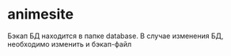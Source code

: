 # animesite
 
Бэкап БД находится в папке database. В случае изменения БД, необходимо изменить и бэкап-файл 